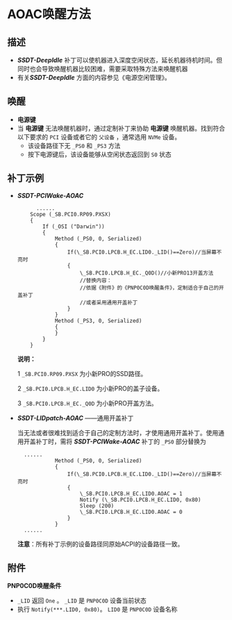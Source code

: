# AOAC唤醒方法

## 描述

- ***SSDT-DeepIdle*** 补丁可以使机器进入深度空闲状态，延长机器待机时间。但同时也会导致唤醒机器比较困难，需要采取特殊方法来唤醒机器
- 有关***SSDT-DeepIdle*** 方面的内容参见《电源空闲管理》。

## 唤醒

- **电源键** 
- 当 **电源键** 无法唤醒机器时，通过定制补丁来协助 **电源键** 唤醒机器。找到符合以下要求的 `PCI` 设备或者它的 `父设备` ，通常选用 `NVMe` 设备。
  - 该设备路径下无 `_PS0` 和 `_PS3` 方法
  - 按下电源键后，该设备能够从空闲状态返回到 `S0` 状态

## 补丁示例

- ***SSDT-PCIWake-AOAC*** 

  ```
  		......
      Scope (_SB.PCI0.RP09.PXSX)
      {
          If (_OSI ("Darwin"))
          {
              Method (_PS0, 0, Serialized)
              {
                  If(\_SB.PCI0.LPCB.H_EC.LID0._LID()==Zero)//当屏幕不亮时
                  {
                      \_SB.PCI0.LPCB.H_EC._Q0D()//小新PRO13开盖方法
                      //替换内容：
                      //依据《附件》的《PNP0C0D唤醒条件》，定制适合于自己的开盖补丁
                      //或者采用通用开盖补丁
                  }
              }
              Method (_PS3, 0, Serialized)
              {
              }
          }
      }
  ```

  **说明：**

  1 `_SB.PCI0.RP09.PXSX` 为小新PRO的SSD路径。

  2 `_SB.PCI0.LPCB.H_EC.LID0` 为小新PRO的盖子设备。

  3  `_SB.PCI0.LPCB.H_EC._Q0D` 为小新PRO开盖方法。

  

- ***SSDT-LIDpatch-AOAC*** ——通用开盖补丁

  当无法或者很难找到适合于自己的定制方法时，才使用通用开盖补丁。使用通用开盖补丁时，需将 ***SSDT-PCIWake-AOAC*** 补丁的 `_PS0` 部分替换为
  
  ```
  	......
              Method (_PS0, 0, Serialized)
              {
                  If(\_SB.PCI0.LPCB.H_EC.LID0._LID()==Zero)//当屏幕不亮时
                  {
                      \_SB.PCI0.LPCB.H_EC.LID0.AOAC = 1
                      Notify (\_SB.PCI0.LPCB.H_EC.LID0, 0x80)
                      Sleep (200)
                      \_SB.PCI0.LPCB.H_EC.LID0.AOAC = 0
                  }
              }
  	......
  ```
  
  **注意**：所有补丁示例的设备路径同原始ACPI的设备路径一致。

## 附件

**PNP0C0D唤醒条件** 

- `_LID`  返回 `One` 。 `_LID` 是 `PNP0C0D` 设备当前状态
- 执行 `Notify(***.LID0, 0x80)`。 `LID0` 是 `PNP0C0D` 设备名称